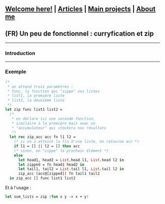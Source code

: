 ## [Welcome here!](https://vpenando.github.io) | [Articles](https://vpenando.github.io/articles.html) | [Main projects](https://vpenando.github.io/projects.html) | [About me](https://vpenando.github.io/about.html)

## (FR) Un peu de fonctionnel : curryfication et zip

---

### Introduction

---

### Exemple

```ml
(*
 * on attend trois paramètres :
 * func, la fonction qui "zippe" nos listes
 * list1, la première liste
 * list2, la deuxième liste
 *)
let zip func list1 list2 =
  (*
   * on déclare ici une seconde fonction,
   * similaire à la première mais avec un
   * "accumulateur" qui stockera nos résultats
   *)
  let rec zip_acc acc fn l1 l2 =
    (* si on a atteint la fin d'une liste, on retourne acc *)
    if l1 = [] || l2 = [] then acc
    (* sinon, on "zippe" le prochain élément *)
    else
      let head1, head2 = List.head l1, List.head l2 in
      let zipped = fn head1 head2 in
      let tail1, tail2 = List.tail l1, List.tail l2 in
      zip_acc (acc@[zipped]) fn tail1 tail2
  in zip_acc [] func list1 list2
```
Et à l'usage :
```fs
let sum_lists = zip (fun x y -> x + y)
```
